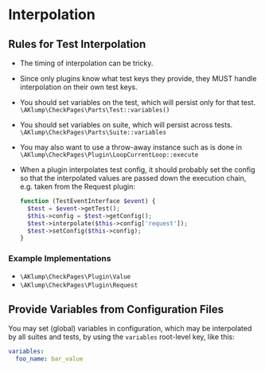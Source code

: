 # Interpolation

## Rules for Test Interpolation

* The timing of interpolation can be tricky.
* Since only plugins know what test keys they provide, they MUST handle interpolation on their own test keys.
* You should set variables on the test, which will persist only for that test. `\AKlump\CheckPages\Parts\Test::variables()`
* You should set variables on suite, which will persist across tests. `\AKlump\CheckPages\Parts\Suite::variables`
* You may also want to use a throw-away instance such as is done in `\AKlump\CheckPages\Plugin\LoopCurrentLoop::execute`
* When a plugin interpolates test config, it should probably set the config so that the interpolated values are passed down the execution chain, e.g. taken from the Request plugin:

    ```php
    function (TestEventInterface $event) {
      $test = $event->getTest();
      $this->config = $test->getConfig();
      $test->interpolate($this->config['request']);
      $test->setConfig($this->config);
    }  
    ```

### Example Implementations

* `\AKlump\CheckPages\Plugin\Value`
* `\AKlump\CheckPages\Plugin\Request`

## Provide Variables from Configuration Files

You may set (global) variables in configuration, which may be interpolated by all suites and tests, by using the `variables` root-level key, like this:

```yaml
variables:
  foo_name: bar_value
```
